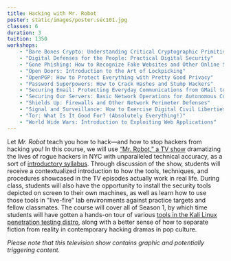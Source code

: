 ```yaml
---
title: Hacking with Mr. Robot
poster: static/images/poster.sec101.jpg
classes: 6
duration: 3
tuition: 1350
workshops:
    - "Bare Bones Crypto: Understanding Critical Cryptographic Primitives"
    - "Digital Defenses for the People: Practical Digital Security"
    - "Gone Phishing: How to Recognize Fake Websites and Other Online Scams"
    - "Open Doors: Introduction to the Art of Lockpicking"
    - "OpenPGP: How to Protect Everything with Pretty Good Privacy"
    - "Password Superpowers: How to Crack Hashes and Stump Hackers"
    - "Securing Email: Protecting Everyday Communications from GMail to ProtonMail"
    - "Securing Our Servers: Basic Network Operations for Autonomous Communities"
    - "Shields Up: Firewalls and Other Network Perimeter Defenses"
    - "Signal and Surveillance: How to Exercise Digital Civil Liberties in a Surveillance State"
    - "Tor: What Is It Good For? (Absolutely Everything!)"
    - "World Wide Wars: Introduction to Exploiting Web Applications"
---
```


Let *Mr. Robot* teach you how to hack—and how to stop hackers from hacking you! In this course, we will use [“Mr. Robot,” a TV show](https://www.themoviedb.org/tv/62560-mr-robot) dramatizing the lives of rogue hackers in NYC with unparalleled technical accuracy, as a sort of [introductory syllabus](https://github.com/AnarchoTechNYC/meta/wiki/Mr.-Robot%27s-Netflix-%27n%27-Hack#week-1-s01e01). Through discussion of the show, students will receive a contextualized introduction to how the tools, techniques, and procedures showcased in the TV episodes actually work in real life. During class, students will also have the opportunity to install the security tools depicted on screen to their own machines, as well as learn how to use those tools in "live-fire" lab environments against practice targets and fellow classmates. The course will cover all of Season 1, by which time students will have gotten a hands-on tour of various [tools in the Kali Linux penetration testing distro](https://tools.kali.org/), along with a better sense of how to separate fiction from reality in contemporary hacking dramas in pop culture.

*Please note that this television show contains graphic and potentially triggering content.*

<!-- Placement test: The Red Book. NSA Trusted Networks. Otherwise known as the Ugly Red Book that won't fit on a shelf. -->

